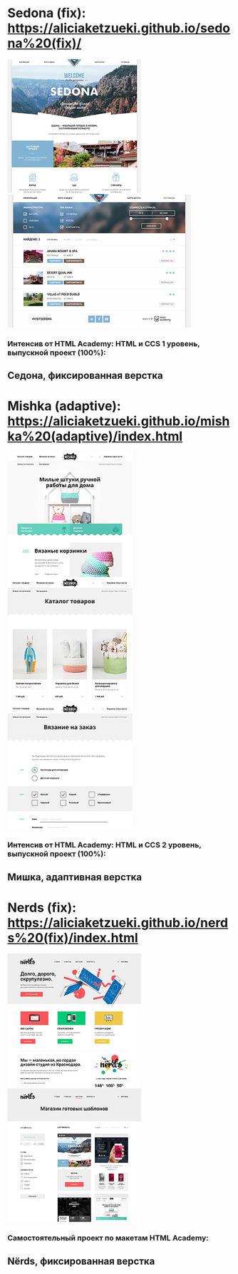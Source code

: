 # Sedona (fix): https://aliciaketzueki.github.io/sedona%20(fix)/
![Sedona - index](https://github.com/aliciaketzueki/aliciaketzueki.github.io/raw/master/img/sedona-index-1200.jpg)
![Sedona - hotels](https://github.com/aliciaketzueki/aliciaketzueki.github.io/raw/master/img/sedona-hotels-1200.jpg)

### Интенсив от HTML Academy: HTML и CCS 1 уровень, выпускной проект (100%):
Седона, фиксированная верстка
---

# Mishka (adaptive): https://aliciaketzueki.github.io/mishka%20(adaptive)/index.html
![Mishka - index](https://github.com/aliciaketzueki/aliciaketzueki.github.io/raw/master/img/mishka-index-desktop.jpg)
![Mishka - catalog](https://github.com/aliciaketzueki/aliciaketzueki.github.io/raw/master/img/mishka-catalog-desktop.jpg)
![Mishka - form](https://github.com/aliciaketzueki/aliciaketzueki.github.io/raw/master/img/mishka-form-desktop.jpg)

### Интенсив от HTML Academy: HTML и CCS 2 уровень, выпускной проект (100%):
Мишка, адаптивная верстка
---

# Nerds (fix): https://aliciaketzueki.github.io/nerds%20(fix)/index.html
![Nerds - index](https://github.com/aliciaketzueki/aliciaketzueki.github.io/raw/master/img/nerds-index.jpg)
![Nerds - catalog](https://github.com/aliciaketzueki/aliciaketzueki.github.io/raw/master/img/nerds-catalog.jpg)

### Самостоятельный проект по макетам HTML Academy:
Nёrds, фиксированная верстка
---

